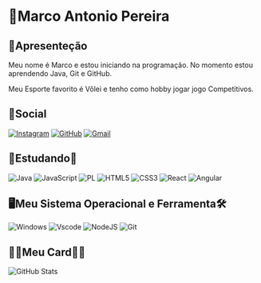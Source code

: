 # 🏐Marco Antonio Pereira

## 👋Apresenteção

Meu nome é Marco e estou iniciando na programação. No momento estou aprendendo Java, Git e GitHub.

Meu Esporte favorito é Vôlei e tenho como hobby jogar jogo Competitivos.

## 🙋Social

[![Instagram](https://img.shields.io/badge/-Instagram-%23E4405F?style=for-the-badge&logo=instagram&logoColor=white)](https://www.instagram.com/MarcoFsinP/) 
[![GitHub](https://img.shields.io/badge/GitHub-100000?style=for-the-badge&logo=github&logoColor=white)](https://github.com/MarcoFsinP)
[![Gmail](https://img.shields.io/badge/Gmail-333333?style=for-the-badge&logo=gmail&logoColor=red)](mailto:MarcoFsinP2006@gmail.com)

## 📖Estudando📖

![Java](https://img.shields.io/badge/java-%23ED8B00.svg?style=for-the-badge&logo=openjdk&logoColor=white)
![JavaScript](https://img.shields.io/badge/JavaScript-F7DF1E?style=for-the-badge&logo=javascript&logoColor=black)
![PL](https://img.shields.io/badge/PL%2FSQL-FFFFFF?style=for-the-badge&logo=oracle&logoColor=FF0000&labelColor=FFFFFF&color=FF0000)
![HTML5](https://img.shields.io/badge/HTML5-E34F26?style=for-the-badge&logo=html5&logoColor=white)
![CSS3](https://img.shields.io/badge/CSS3-1572B6?style=for-the-badge&logo=css3&logoColor=white)
![React](https://img.shields.io/badge/React-20232A?style=for-the-badge&logo=react&logoColor=61DAFB)
![Angular](https://img.shields.io/badge/Angular-DD0031?style=for-the-badge&logo=angular&logoColor=white)

## 🖥️Meu Sistema Operacional e Ferramenta🛠️

![Windows](https://img.shields.io/badge/Windows-000?style=for-the-badge&logo=windows&logoColor=2CA5E0)
![Vscode](https://img.shields.io/badge/Vscode-007ACC?style=for-the-badge&logo=visual-studio-code&logoColor=white)
![NodeJS](https://img.shields.io/badge/node.js-6DA55F?style=for-the-badge&logo=node.js&logoColor=white)
![Git](https://img.shields.io/badge/GIT-E44C30?style=for-the-badge&logo=git&logoColor=white)

## 🧑‍💻Meu Card🧑‍💻

![GitHub Stats](https://github-readme-stats.vercel.app/api?username=MarcoFsinP&theme=transparent&bg_color=000&border_color=30A3DC&show_icons=true&icon_color=30A3DC&title_color=E94D5F&text_color=FFF)
